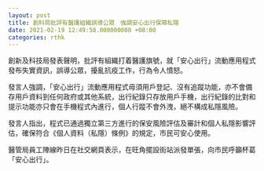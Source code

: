 ```yaml
---
layout: post
title: 創科局批評有醫護組織誤導公眾　強調安心出行保障私隱
date: 2021-02-19 12:49:58.000000000 +08:00
categories: rthk
---
```


創新及科技局發表聲明，批評有組織打着醫護旗號，就「安心出行」流動應用程式發布失實資訊，誤導公眾，擾亂抗疫工作，行為令人憤怒。
 
發言人強調，「安心出行」流動應用程式毋須用戶登記、沒有追蹤功能，亦不會備存用戶資料到任何政府或其他系統，出行紀錄只存放用戶手機，出行紀錄的比對和提示功能亦只會在手機程式內進行，個人行蹤不會外洩，絕不構成私隱風險。

發言人指出，程式已通過獨立第三方進行的保安風險評估及審計和個人私隱影響評估，確保符合《個人資料（私隱）條例》的規定，市民可安心使用。

醫管局員工陣線昨日在社交網頁表示，在旺角擺設街站派發單張，向市民呼籲杯葛「安心出行」。
